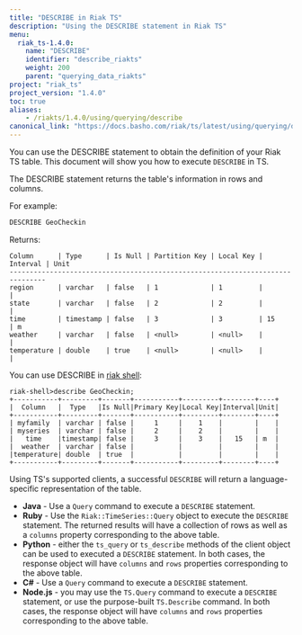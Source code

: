 ```yaml
---
title: "DESCRIBE in Riak TS"
description: "Using the DESCRIBE statement in Riak TS"
menu:
  riak_ts-1.4.0:
    name: "DESCRIBE"
    identifier: "describe_riakts"
    weight: 200
    parent: "querying_data_riakts"
project: "riak_ts"
project_version: "1.4.0"
toc: true
aliases:
    - /riakts/1.4.0/using/querying/describe
canonical_link: "https://docs.basho.com/riak/ts/latest/using/querying/describe"
---
```


[riak shell]: riak/ts/1.4.0/using/riakshell

You can use the DESCRIBE statement to obtain the definition of your Riak TS table. This document will show you how to execute `DESCRIBE` in TS.

The DESCRIBE statement returns the table's information in rows and columns.

For example:

```sql
DESCRIBE GeoCheckin
```

Returns: 

```
Column      | Type      | Is Null | Partition Key | Local Key | Interval | Unit
-------------------------------------------------------------------------------
region      | varchar   | false   | 1             | 1         |          |
state       | varchar   | false   | 2             | 2         |          |
time        | timestamp | false   | 3             | 3         | 15       | m
weather     | varchar   | false   | <null>        | <null>    |          |
temperature | double    | true    | <null>        | <null>    |          |
```


You can use DESCRIBE in [riak shell]:

```
riak-shell>describe GeoCheckin;
+-----------+---------+-------+-----------+---------+--------+----+
|  Column   |  Type   |Is Null|Primary Key|Local Key|Interval|Unit|
+-----------+---------+-------+-----------+---------+--------+----+
| myfamily  | varchar | false |     1     |    1    |        |    |
| myseries  | varchar | false |     2     |    2    |        |    |
|   time    |timestamp| false |     3     |    3    |   15   | m  |
|  weather  | varchar | false |           |         |        |    |
|temperature| double  | true  |           |         |        |    |
+-----------+---------+-------+-----------+---------+--------+----+
```


Using TS's supported clients, a successful `DESCRIBE` will return a language-specific representation of the table.

* **Java** - Use a `Query` command to execute a `DESCRIBE` statement.
* **Ruby** - Use the `Riak::TimeSeries::Query` object to execute the `DESCRIBE` statement. The returned results will have a collection of rows as well as a `columns` property corresponding to the above table.
* **Python** - either the `ts_query` or `ts_describe` methods of the client object can be used to executed a `DESCRIBE` statement. In both cases, the response object will have `columns` and `rows` properties corresponding to the above table.
* **C#** - Use a `Query` command to execute a `DESCRIBE` statement.
* **Node.js** - you may use the `TS.Query` command to execute a `DESCRIBE` statement, or use the purpose-built `TS.Describe` command. In both cases, the response object will have `columns` and `rows` properties corresponding to the above table.